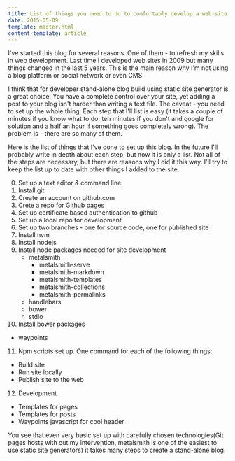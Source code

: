 ```yaml
---
title: List of things you need to do to comfortably develop a web-site
date: 2015-05-09
template: master.html
content-template: article
---
```


I've started this blog for several reasons. One of them - to refresh my skills in web development. Last time I developed web sites in 2009 
but many things changed in the last 5 years. This is the main reason why I'm not using a blog platform or social network or even CMS. 


I think that for developer stand-alone blog build using static site generator is a great choice. You have a complete control over your site,
yet adding a post to your blog isn't harder than writing a text file. The caveat - you need to set up the whole thing. Each step 
that I'll list is easy (it takes a couple of minutes if you know what to do, ten minutes if you don't and google for solution and a half an hour if something goes
completely wrong). The problem is - there are so many of them.


Here is the list of things that I've done to set up this blog. In the future I'll probably write in depth about each step, but now it is only a list. Not all
of the steps are necessary, but there are reasons why I did it this way. I'll try to keep the list up to date with other things I added to the site. 


0. Set up a text editor & command line.
1. Install git
2. Create an account on github.com
3. Crete a repo for Github pages
4. Set up certificate based authentication to github
5. Set up a local repo for development
6. Set up two branches - one for source code, one for published site
7. Install nvm 
8. Install nodejs
9. Install node packages needed for site development 
   - metalsmith
      - metalsmith-serve
      - metalsmith-markdown
      - metalsmith-templates
      - metalsmith-collections
      - metalsmith-permalinks 
   - handlebars
   - bower
   - stdio
10. Install bower packages
   - waypoints
11. Npm scripts set up. One command for each of the following things:
   - Build site
   - Run site locally
   - Publish site to the web
12. Development
   - Templates for pages
   - Templates for posts
   - Waypoints javascript for cool header
   
 You see that even very basic set up with carefully chosen technologies(Git pages hosts with out my intervention, metalsmith is one of the easiest to use static site
 generators) it takes many steps to create a stand-alone blog. 
   